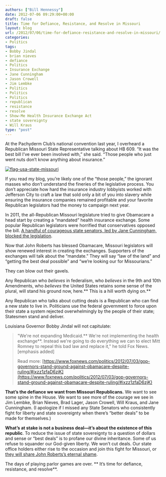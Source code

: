 ```yaml
---
authors: ["Bill Hennessy"]
date: 2012-07-06 09:29:00+00:00
draft: false
title: Time for Defiance, Resistance, and Resolve in Missouri
layout: blog
url: /2012/07/06/time-for-defiance-resistance-and-resolve-in-missouri/
categories:
- Politics
tags:
- Bobby Jindal
- brian nieves
- defiance
- Politics
- Insurance Exchange
- Jane Cunningham
- Jason Crowell
- Jim Lembke
- Politics
- Politics
- Politics
- republican
- resistance
- resolve
- Show-Me Health Insurance Exchange Act
- state sovereignty
- Will Kraus
type: "post"
---
```


At the Pachyderm Club’s national convention last year, I overheard a Republican Missouri State Representative talking about HB 609. “It was the best bill I’ve ever been involved with,” she said. “Those people who just went nuts don’t know anything about insurance.”

 

[![flag-usa-state-missouri](https://ludicrite.files.wordpress.com/2012/07/flag-usa-state-missouri_thumb.gif)
](https://ludicrite.files.wordpress.com/2012/07/flag-usa-state-missouri.gif)

 

If you read my blog, you’re likely one of the “those people,” the ignorant masses who don’t understand the fineries of the legislative process. You don’t appreciate how hard the insurance industry lobbyists worked with Jefferson City to craft a law that sold only a bit of you into slavery while ensuring the insurance companies remained profitable and your favorite Republican legislators had the money to campaign next year. 

 

In 2011, the all-Republican Missouri legislature tried to give Obamacare a head start by creating a “mandated” health insurance exchange. Some popular Republican legislators were horrified that conservatives opposed the bill. [A handful of courageous state senators, led by Jane Cunningham, blocked the legislation](https://news.heartland.org/newspaper-article/2011/07/25/missouri-scraps-show-me-health-insurance-exchange-act). 

 

Now that John Roberts has blessed Obamacare, Missouri legislators will show renewed interest in creating the exchanges. Supporters of the exchanges will talk about the “mandate.” They will say “law of the land” and “getting the best deal possible” and “we’re looking our for Missourians.”

 

They can blow out their gavels.

 

Any Republican who _believes_ in federalism, who _believes_ in the 9th and 10th Amendments, who _believes_ the United States retains some sense of the plural, will stand his ground now, here.** This is a hill worth dying on.**

 

Any Republican who talks about cutting deals is a Republican who can find a new state to live in. Politicians use the federal government to force upon their state a system rejected overwhelmingly by the people of their state; Statesmen stand and deliver.

 

Louisiana Governor Bobby Jindal will not capitulate:

 

>   
> 
> "We're not expanding Medicaid.** We're not implementing the health exchange**. Instead we're going to do everything we can to elect Mitt Romney to repeal this bad law and replace it," he told Fox News. [emphasis added]
> 
>    
> 
> Read more: [https://www.foxnews.com/politics/2012/07/03/gop-governors-stand-ground-against-obamacare-despite-ruling/#ixzz1zfaD6zjK](https://www.foxnews.com/politics/2012/07/03/gop-governors-stand-ground-against-obamacare-despite-ruling/#ixzz1zfaD6zjK)
> 
> 

 

**That’s the defiance we want from Missouri Republicans.** We want to see some spine in the House. We want to see more of the courage we see in Jim Lembke, Brian Nieves, Brad Lager, Jason Crowell, Will Kraus, and Jane Cunningham. (I apologize if I missed any State Senators who consistently fight for liberty and state sovereignty when there’s “better deals” to be made for themselves.)

 

**What’s at stake is not a business deal—it’s about the existence of this republic**. To reduce the issue of state sovereignty to a question of dollars and sense or “best deals” is to profane our divine inheritance. Some of us refuse to squander our God-given liberty. We won’t cut deals. Our state office holders either rise to the occasion and join this fight for Missouri, or [they will share John Roberts’s eternal shame](https://hennessysview.com/2012/07/01/john-roberts-switched-his-vote-under-outside-pressure/). 

 

The days of playing parlor games are over. ** It’s time for defiance, resistance, and resolve**.
